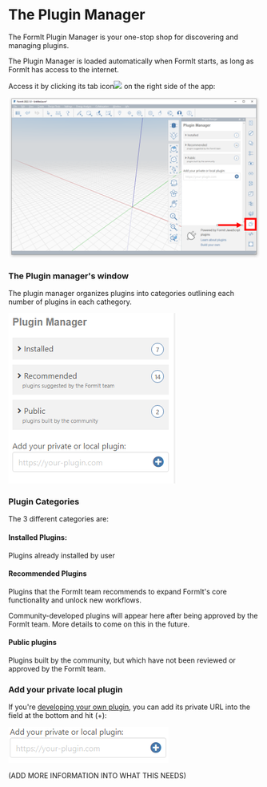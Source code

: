 # The Plugin Manager

The FormIt Plugin Manager is your one-stop shop for discovering and managing plugins.

The Plugin Manager is loaded automatically when FormIt starts, as long as FormIt has access to the internet.

Access it by clicking its tab icon![](https://formit3d.github.io/FormItExamplePlugins/docs/images/PluginManagerTab.PNG) on the right side of the app:

![](../../.gitbook/assets/c1.PNG)

### The Plugin manager's window

The plugin manager organizes plugins into categories outlining each number of plugins in each cathegory. 

![](../../.gitbook/assets/d3.PNG)

### Plugin Categories 

The 3 different categories are:

#### **Installed Plugins:** 

Plugins already installed by user

#### Recommended Plugins

Plugins that the FormIt team recommends to expand FormIt's core functionality and unlock new workflows.

Community-developed plugins will appear here after being approved by the FormIt team. More details to come on this in the future.

#### Public plugins

Plugins built by the community, but which have not been reviewed or approved by the FormIt team.

### Add your private local plugin

If you're [developing your own plugin](https://formit3d.github.io/FormItExamplePlugins/docs/HowToBuild.html), you can add its private URL into the field at the bottom and hit (+):

![](../../.gitbook/assets/d4.PNG)

(ADD MORE INFORMATION INTO WHAT THIS NEEDS)
